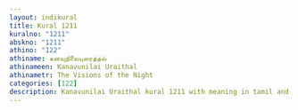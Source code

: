 ```yaml
---
layout: indikural
title: Kural 1211
kuralno: "1211"
abskno: "1211"
athino: "122"
athiname: கனவுநிலையுரைத்தல்
athinameen: Kanavunilai Uraithal
athinametr: The Visions of the Night
categories: [122]
description: Kanavunilai Uraithal kural 1211 with meaning in tamil and english 
---
```


